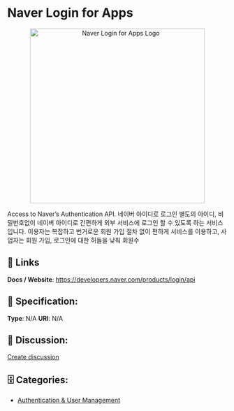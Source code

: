 # Naver Login for Apps
<p align="center">
    <img width="400" src="https://raw.githubusercontent.com/apis-list/apis-list/main/apis/naver-login-for-apps/logo_256x256.png" alt="Naver Login for Apps Logo"/>
</p>

Access to Naver’s Authentication API.  네이버 아이디로 로그인 별도의 아이디, 비밀번호없이 네이버 아이디로 간편하게 외부 서비스에 로그인 할 수 있도록 하는 서비스입니다.  이용자는 복잡하고 번거로운 회원 가입 절차 없이 편하게 서비스를 이용하고, 사업자는 회원 가입, 로그인에 대한 허들을 낮춰 회원수

##  🔗 Links
**Docs / Website**: https://developers.naver.com/products/login/api

## 🧬 Specification:
**Type**: N/A
**URI**: N/A

## 💬 Discussion:
[Create discussion](https://github.com/apis-list/apis-list/discussions/new)

## 🗄️ Categories:
- [Authentication & User Management](https://github.com/apis-list/apis-list#authentication--user-management)



